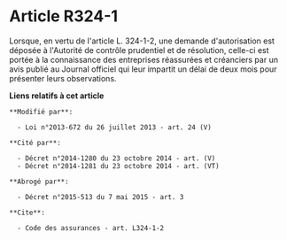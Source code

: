 # Article R324-1

Lorsque, en vertu de l'article L. 324-1-2, une demande d'autorisation est déposée à l'Autorité de contrôle prudentiel et de
résolution, celle-ci est portée à la connaissance des entreprises réassurées et créanciers par un avis publié au Journal
officiel qui leur impartit un délai de deux mois pour présenter leurs observations.

**Liens relatifs à cet article**

	**Modifié par**:

	  - Loi n°2013-672 du 26 juillet 2013 - art. 24 (V)

	**Cité par**:

	  - Décret n°2014-1280 du 23 octobre 2014 - art. (V)
	  - Décret n°2014-1281 du 23 octobre 2014 - art. (VT)

	**Abrogé par**:

	  - Décret n°2015-513 du 7 mai 2015 - art. 3

	**Cite**:

	  - Code des assurances - art. L324-1-2
